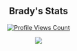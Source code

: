 <h2 align="center">Brady's Stats</h2>
<a href="https://github.com/0x00032">
  <p align="center">
    <img src="https://komarev.com/ghpvc/?username=0x00032" alt="Profile Views Count">
  </p>
</a>

<p align="center">
  <img src="https://github-readme-stats.vercel.app/api/?username=0x00032&title_color=4F8CC9&text_color=9f9f9f&show_icons=true&bg_color=00000000&hide_border=true&icon_color=4F8CC9&hide_title=true&count_private=true" />
</p>
